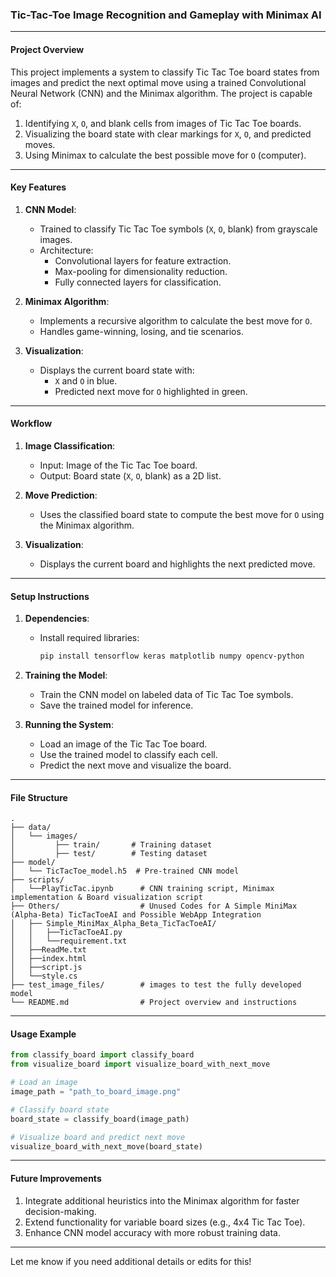 ### **Tic-Tac-Toe Image Recognition and Gameplay with Minimax AI**

---

#### **Project Overview**
This project implements a system to classify Tic Tac Toe board states from images and predict the next optimal move using a trained Convolutional Neural Network (CNN) and the Minimax algorithm. The project is capable of:
1. Identifying `X`, `O`, and blank cells from images of Tic Tac Toe boards.
2. Visualizing the board state with clear markings for `X`, `O`, and predicted moves.
3. Using Minimax to calculate the best possible move for `O` (computer).

---

#### **Key Features**
1. **CNN Model**:
   - Trained to classify Tic Tac Toe symbols (`X`, `O`, blank) from grayscale images.
   - Architecture:
     - Convolutional layers for feature extraction.
     - Max-pooling for dimensionality reduction.
     - Fully connected layers for classification.

2. **Minimax Algorithm**:
   - Implements a recursive algorithm to calculate the best move for `O`.
   - Handles game-winning, losing, and tie scenarios.

3. **Visualization**:
   - Displays the current board state with:
     - `X` and `O` in blue.
     - Predicted next move for `O` highlighted in green.

---

#### **Workflow**
1. **Image Classification**:
   - Input: Image of the Tic Tac Toe board.
   - Output: Board state (`X`, `O`, blank) as a 2D list.

2. **Move Prediction**:
   - Uses the classified board state to compute the best move for `O` using the Minimax algorithm.

3. **Visualization**:
   - Displays the current board and highlights the next predicted move.

---

#### **Setup Instructions**
1. **Dependencies**:
   - Install required libraries:
     ```bash
     pip install tensorflow keras matplotlib numpy opencv-python
     ```

2. **Training the Model**:
   - Train the CNN model on labeled data of Tic Tac Toe symbols.
   - Save the trained model for inference.

3. **Running the System**:
   - Load an image of the Tic Tac Toe board.
   - Use the trained model to classify each cell.
   - Predict the next move and visualize the board.

---

#### **File Structure**
```
.
├── data/
│   └── images/
│         ├── train/       # Training dataset
│         ├── test/        # Testing dataset
├── model/
│   └── TicTacToe_model.h5  # Pre-trained CNN model
├── scripts/
│   └──PlayTicTac.ipynb      # CNN training script, Minimax implementation & Board visualization script
├── Others/                  # Unused Codes for A Simple MiniMax (Alpha-Beta) TicTacToeAI and Possible WebApp Integration
│   ├── Simple_MiniMax_Alpha_Beta_TicTacToeAI/
│   │   ├──TicTacToeAI.py
│   │   └──requirement.txt
│   ├──ReadMe.txt
│   ├──index.html
│   ├──script.js
│   └──style.cs
├── test_image_files/        # images to test the fully developed model         
└── README.md                # Project overview and instructions
```

---

#### **Usage Example**
```python
from classify_board import classify_board
from visualize_board import visualize_board_with_next_move

# Load an image
image_path = "path_to_board_image.png"

# Classify board state
board_state = classify_board(image_path)

# Visualize board and predict next move
visualize_board_with_next_move(board_state)
```

---

#### **Future Improvements**
1. Integrate additional heuristics into the Minimax algorithm for faster decision-making.
2. Extend functionality for variable board sizes (e.g., 4x4 Tic Tac Toe).
3. Enhance CNN model accuracy with more robust training data.

---

Let me know if you need additional details or edits for this!
